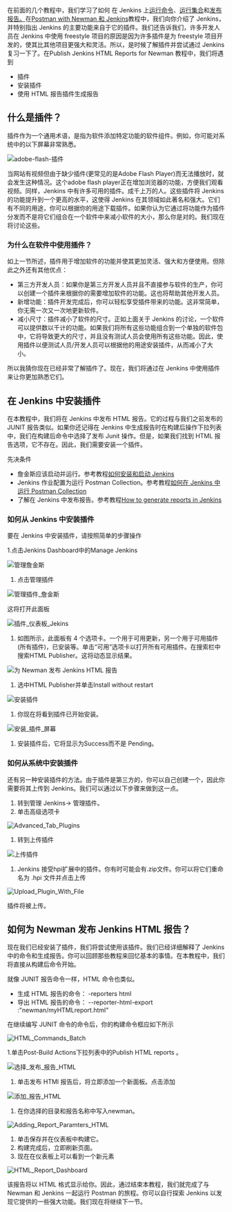 在前面的几个教程中，我们学习了如何 在 Jenkins 上[运行命令](https://toolsqa.com/postman/configure-jenkins-job-to-run-batch-command/)、[运行集合](https://toolsqa.com/postman/run-postman-collection-on-jenkins/)和[发布报告。](https://toolsqa.com/postman/generate-newman-reports-on-jenkins/)在[Postman with Newman 和 Jenkins](https://toolsqa.com/postman/postman-with-newman-jenkins/)教程中，我们向你介绍了 Jenkins，并特别指出 Jenkins 的主要功能来自于它的插件。我们还告诉我们，许多开发人员在 Jenkins 中使用 freestyle 项目的原因是因为许多插件是为 freestyle 项目开发的，使其比其他项目更强大和灵活。所以，是时候了解插件并尝试通过 Jenkins 复习一下了。在Publish Jenkins HTML Reports for Newman 教程中，我们将遇到

-   插件
-   安装插件
-   使用 HTML 报告插件生成报告

## 什么是插件？

插件作为一个通用术语，是指为软件添加特定功能的软件组件。例如，你可能对系统中的以下屏幕非常熟悉。

![adobe-flash-插件](https://www.toolsqa.com/gallery/Postman/1.adobe-flash-plugin.png)

当网站有视频但由于缺少插件(更常见的是Adobe Flash Player)而无法播放时，就会发生这种情况。这个adobe flash player正在增加浏览器的功能，方便我们观看视频。同样，Jenkins 中有许多可用的插件。成千上万的人。这些插件将 Jenkins 的功能提升到一个更高的水平，这使得 Jenkins 在其领域如此著名和强大。它们有不同的用途，你可以根据你的用途下载插件。如果你认为它通过将功能作为插件分发而不是将它们组合在一个软件中来减小软件的大小，那么你是对的。我们现在将讨论这些。

### 为什么在软件中使用插件？

如上一节所述，插件用于增加软件的功能并使其更加灵活、强大和方便使用。但除此之外还有其他优点：

-   第三方开发人员：如果你是第三方开发人员并且不直接参与软件的生产，你可以创建一个插件来根据你的需要增加软件的功能。这也将帮助其他开发人员。
-   新增功能：插件开发完成后，你可以轻松享受插件带来的功能。这非常简单，你无需一次又一次地更新软件。
-   减小尺寸：插件减小了软件的尺寸。正如上面关于 Jenkins 的讨论，一个软件可以提供数以千计的功能。如果我们将所有这些功能组合到一个单独的软件包中，它将导致更大的尺寸，并且没有测试人员会使用所有这些功能。因此，使用插件以便测试人员/开发人员可以根据他的用途安装插件，从而减小了大小。

所以我猜你现在已经非常了解插件了。现在，我们将通过在 Jenkins 中使用插件来让你更加熟悉它们。

## 在 Jenkins 中安装插件

在本教程中，我们将在 Jenkins 中发布 HTML 报告。它的过程与我们之前发布的 JUNIT 报告类似。如果你还记得在 Jenkins 中生成报告时在构建后操作下拉列表中，我们在构建后命令中选择了发布 Junit 操作。但是，如果我们找到 HTML 报告选项，它不存在。因此，我们需要安装一个插件。

先决条件

-   詹金斯应该启动并运行。参考教程[如何安装和启动 Jenkins](https://toolsqa.com/jenkins/install-jenkins/)
-   Jenkins 作业配置为运行 Postman Collection。参考教程[如何在 Jenkins 中运行 Postman Collection](https://toolsqa.com/postman/run-postman-collection-on-jenkins/)
-   了解在 Jenkins 中发布报告。参考教程[How to generate reports in Jenkins](https://toolsqa.com/postman/generate-newman-reports-on-jenkins/)

### 如何从 Jenkins 中安装插件

要在 Jenkins 中安装插件，请按照简单的步骤操作

1.点击Jenkins Dashboard中的Manage Jenkins

![管理詹金斯](https://www.toolsqa.com/gallery/Postman/2.Manage_Jenkins.png)

1.  点击管理插件

![管理插件_詹金斯](https://www.toolsqa.com/gallery/Postman/3.Manage_Jenkins.png)

这将打开此面板

![插件_仪表板_Jekins](https://www.toolsqa.com/gallery/Postman/4.Plugin_Dashboard_Jekins.png)

1.  如图所示，此面板有 4 个选项卡。一个用于可用更新，另一个用于可用插件(所有插件)，已安装等。单击“可用”选项卡以打开所有可用插件。在搜索栏中搜索HTML Publisher。这将动态显示结果。

![为 Newman 发布 Jenkins HTML 报告](https://www.toolsqa.com/gallery/Postman/5.Publish%20Jenkins%20HTML%20Reports%20for%20Newman.png)

1.  选中HTML Publisher并单击Install without restart

![安装插件](https://www.toolsqa.com/gallery/Postman/6.Install_Plugin.png)

1.  你现在将看到插件已开始安装。

![安装_插件_屏幕](https://www.toolsqa.com/gallery/Postman/7.INstalling_Plugin_Screen.png)

1.  安装插件后，它将显示为Success而不是 Pending。

### 如何从系统中安装插件

还有另一种安装插件的方法。由于插件是第三方的，你可以自己创建一个，因此你需要将其上传到 Jenkins。我们可以通过以下步骤来做到这一点。

1.  转到管理 Jenkins-> 管理插件。
2.  单击高级选项卡

![Advanced_Tab_Plugins](https://www.toolsqa.com/gallery/Postman/8.Advanced_Tab_Plugins.png)

1.  转到上传插件

![上传插件](https://www.toolsqa.com/gallery/Postman/9.Upload_Plugin.png)

1.  Jenkins 接受hpi扩展中的插件。你有时可能会有.zip文件。你可以将它们重命名为 .hpi 文件并点击上传

![Upload_Plugin_With_File](https://www.toolsqa.com/gallery/Postman/10.Upload_Plugin_With_File.png)

插件将被上传。

## 如何为 Newman 发布 Jenkins HTML 报告？

现在我们已经安装了插件，我们将尝试使用该插件。我们已经详细解释了 Jenkins 中的命令和生成报告。你可以回顾那些教程来回忆基本的事情。在本教程中，我们将直接从构建后命令开始。

就像 JUNIT 报告命令一样，HTML 命令也类似。

-   生成 HTML 报告的命令： -reporters html
-   导出 HTML 报告的命令： --reporter-html-export :"newman/myHTMLreport.html"

在继续编写 JUNIT 命令的命令后，你的构建命令框应如下所示

![HTML_Commands_Batch](https://www.toolsqa.com/gallery/Postman/11.HTML_Commands_Batch.png)

1.单击Post-Build Actions下拉列表中的Publish HTML reports 。

![选择_发布_报告_HTML](https://www.toolsqa.com/gallery/Postman/12.Select_Publish_Report_HTML.png)

1.  单击发布 HTMl 报告后，将立即添加一个新面板。点击添加

![添加_报告_HTML](https://www.toolsqa.com/gallery/Postman/13.Add_Report_HTML.png)

1.  在你选择的目录和报告名称中写入newman。

![Adding_Report_Paramters_HTML](https://www.toolsqa.com/gallery/Postman/14.Adding_Report_Paramters_HTML.png)

1.  单击保存并在仪表板中构建它。
2.  构建完成后，立即刷新页面。
3.  现在在仪表板上可以看到一个新元素

![HTML_Report_Dashboard](https://www.toolsqa.com/gallery/Postman/15.HTML_Report_Dashboard.png)

该报告将以 HTML 格式显示给你。因此，通过结束本教程，我们就完成了与 Newman 和 Jenkins 一起运行 Postman 的旅程。你可以自行探索 Jenkins 以发现它提供的一些强大功能。我们现在将继续下一节。